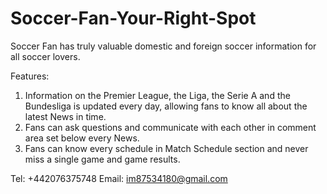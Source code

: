 # Soccer-Fan-Your-Right-Spot
Soccer Fan has truly valuable domestic and foreign soccer information for all soccer lovers.

Features:
1. Information on the Premier League, the Liga, the Serie A and the Bundesliga is updated every day, allowing fans to know all about the latest News in time.
2. Fans can ask questions and communicate with each other in comment area set below every News.
3. Fans can know every schedule in Match Schedule section and never miss a single game and game results.

Tel: +442076375748
Email: im87534180@gmail.com
